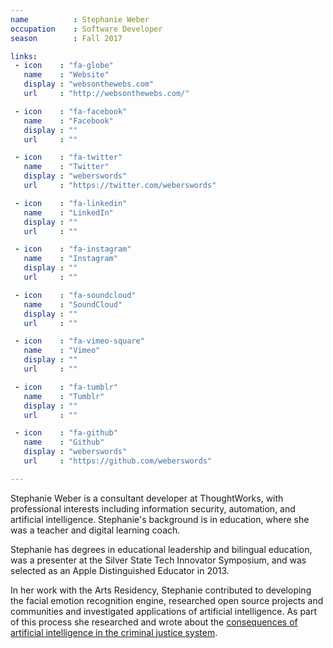 ```yaml
---
name          : Stephanie Weber
occupation    : Software Developer
season        : Fall 2017

links:
 - icon    : "fa-globe"
   name    : "Website"
   display : "websonthewebs.com"
   url     : "http://websonthewebs.com/"

 - icon    : "fa-facebook"
   name    : "Facebook"
   display : ""
   url     : ""

 - icon    : "fa-twitter"
   name    : "Twitter"
   display : "weberswords"
   url     : "https://twitter.com/weberswords"

 - icon    : "fa-linkedin"
   name    : "LinkedIn"
   display : ""
   url     : ""

 - icon    : "fa-instagram"
   name    : "Instagram"
   display : ""
   url     : ""

 - icon    : "fa-soundcloud"
   name    : "SoundCloud"
   display : ""
   url     : ""

 - icon    : "fa-vimeo-square"
   name    : "Vimeo"
   display : ""
   url     : ""

 - icon    : "fa-tumblr"
   name    : "Tumblr"
   display : ""
   url     : ""

 - icon    : "fa-github"
   name    : "Github"
   display : "weberswords"
   url     : "https://github.com/weberswords"

---
```

Stephanie Weber is a consultant developer at ThoughtWorks, with professional interests including information security, automation, and artificial intelligence. Stephanie's background is in education, where she was a teacher and digital learning coach.

Stephanie has degrees in educational leadership and bilingual education, was a presenter at the Silver State Tech Innovator Symposium, and was selected as an Apple Distinguished Educator in 2013.

In her work with the Arts Residency, Stephanie contributed to developing the facial emotion recognition engine, researched open source projects and communities and investigated applications of artificial intelligence. As part of this process she researched and wrote about the [consequences of artificial intelligence in the criminal justice system](/blog/artificial-intelligence-criminal-justice-system).